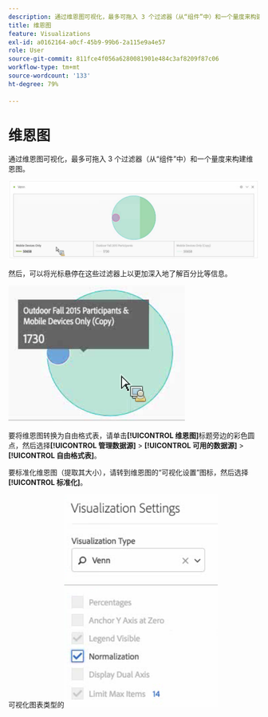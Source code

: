 ```yaml
---
description: 通过维恩图可视化，最多可拖入 3 个过滤器（从“组件”中）和一个量度来构建维恩图。
title: 维恩图
feature: Visualizations
exl-id: a0162164-a0cf-45b9-99b6-2a115e9a4e57
role: User
source-git-commit: 811fce4f056a6280081901e484c3af8209f87c06
workflow-type: tm+mt
source-wordcount: '133'
ht-degree: 79%

---
```


# 维恩图

通过维恩图可视化，最多可拖入 3 个过滤器（从“组件”中）和一个量度来构建维恩图。

![包含三个筛选器的维恩图可视化图表。](assets/venn.png)

然后，可以将光标悬停在这些过滤器上以更加深入地了解百分比等信息。

![维恩图可视化图表，其中包含有关2015年秋季室外参与者过滤器的扩展信息。](assets/venn_hover.png)

要将维恩图转换为自由格式表，请单击&#x200B;**[!UICONTROL 维恩图]**&#x200B;标题旁边的彩色圆点，然后选择&#x200B;**[!UICONTROL 管理数据源]** > **[!UICONTROL 可用的数据源]** > **[!UICONTROL 自由格式表]**。

要标准化维恩图（提取其大小），请转到维恩图的“可视化设置”图标，然后选择&#x200B;**[!UICONTROL 标准化]**。

可视化图表类型的![可视化图表设置选项：维恩图。](assets/normalization.png)
